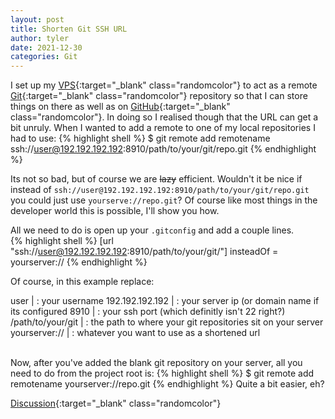 ```yaml
---
layout: post
title: Shorten Git SSH URL 
author: tyler
date: 2021-12-30
categories: Git
---
```


I set up my [VPS](https://m.do.co/c/d028c143320b){:target="_blank" class="randomcolor"}<!--_--> to act as a remote [Git](https://git-scm.com/){:target="_blank" class="randomcolor"}<!--_--> repository so that I can store things on there as well as on [GitHub](https://github.com){:target="_blank" class="randomcolor"}<!--_-->. In doing so I realised though that the URL can get a bit unruly. When I wanted to add a remote to one of my local repositories I had to use:<!--more-->
{% highlight shell %}
$ git remote add remotename ssh://user@192.192.192.192:8910/path/to/your/git/repo.git
{% endhighlight %}

Its not so bad, but of course we are ~~lazy~~ efficient. Wouldn't it be nice if instead of `ssh://user@192.192.192.192:8910/path/to/your/git/repo.git` you could just use `yourserve://repo.git`? Of course like most things in the developer world this is possible, I'll show you how.  

All we need to do is open up your `.gitconfig` and add a couple lines.  
{% highlight shell %}
[url "ssh://user@192.192.192.192:8910/path/to/your/git/"]
        insteadOf = yourserver://
{% endhighlight %}  

Of course, in this example replace:  

user | : your username
192.192.192.192   | : your server ip (or domain name if its configured
8910 | : your ssh port (which definitly isn't 22 right?)
/path/to/your/git | : the path to where your git repositories sit on your server  
yourserver:// | : whatever you want to use as a shortened url

<br>
Now, after you've added the blank git repository on your server, all you need to do from the project root is:
{% highlight shell %}
$ git remote add remotename yourserver://repo.git
{% endhighlight %}
Quite a bit easier, eh?  

[Discussion](https://github.com/UnclassedPenguin/UnclassedPenguin/discussions/5){:target="_blank" class="randomcolor"}
